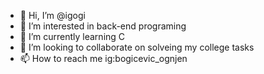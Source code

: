 - 👋 Hi, I’m @igogi
- 👀 I’m interested in back-end programing
- 🌱 I’m currently learning C
- 💞️ I’m looking to collaborate on solveing my college tasks
- 📫 How to reach me ig:bogicevic_ognjen

<!---
igogi11/igogi11 is a ✨ special ✨ repository because its `README.md` (this file) appears on your GitHub profile.
You can click the Preview link to take a look at your changes.
--->
